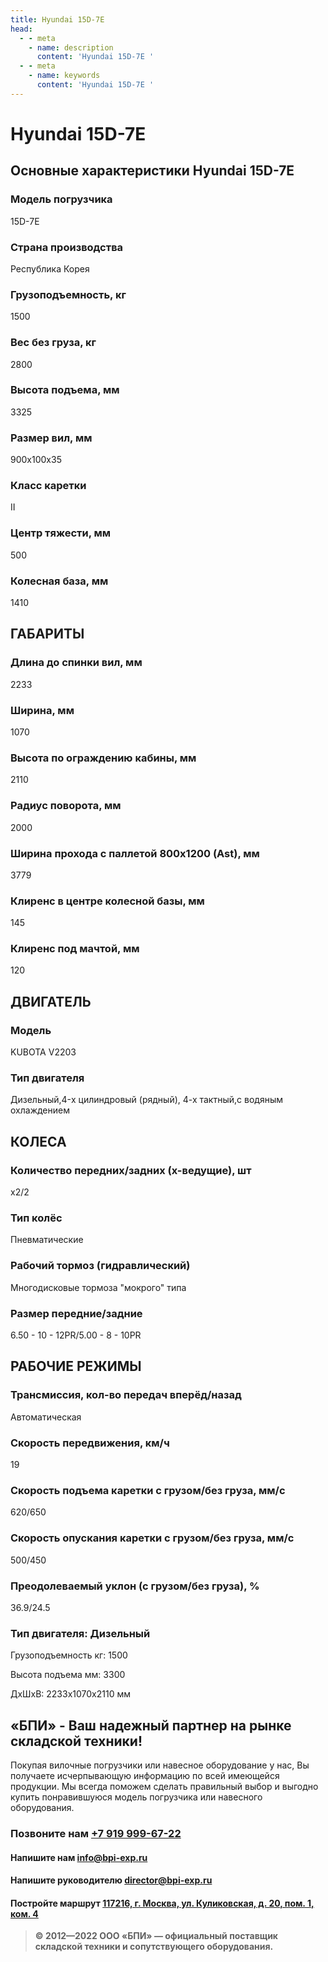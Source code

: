 ```yaml
---
title: Hyundai 15D-7E
head:
  - - meta
    - name: description
      content: 'Hyundai 15D-7E '
  - - meta
    - name: keywords 
      content: 'Hyundai 15D-7E '
---
```


# Hyundai 15D-7E

## Основные характеристики Hyundai 15D-7E

### Модель погрузчика
15D-7E
### Страна производства
Республика Корея
### Грузоподъемность, кг
1500
### Вес без груза, кг
2800
### Высота подъема, мм
3325
### Размер вил, мм
900х100х35
### Класс каретки
II
### Центр тяжести, мм
500
### Колесная база, мм
1410

## ГАБАРИТЫ
### Длина до спинки вил, мм
2233
### Ширина, мм
1070
### Высота по ограждению кабины, мм
2110
### Радиус поворота, мм
2000
### Ширина прохода с паллетой 800х1200 (Ast), мм
3779
### Клиренс в центре колесной базы, мм
145
### Клиренс под мачтой, мм
120

## ДВИГАТЕЛЬ
### Модель
KUBOTA V2203
### Тип двигателя
Дизельный,4-x цилиндровый (рядный), 4-х тактный,с водяным охлаждением

## КОЛЕСА
### Количество передних/задних (х-ведущие), шт
х2/2
### Тип колёс
Пневматические
### Рабочий тормоз (гидравлический)
Многодисковые тормоза "мокрого" типа
### Размер передние/задние
6.50 - 10 - 12PR/5.00 - 8 - 10PR

## РАБОЧИЕ РЕЖИМЫ
### Трансмиссия, кол-во передач вперёд/назад
Автоматическая
### Скорость передвижения, км/ч
19
### Скорость подъема каретки с грузом/без груза, мм/с
620/650
### Скорость опускания каретки с грузом/без груза, мм/с
500/450
### Преодолеваемый уклон (с грузом/без груза), %
36.9/24.5
### Тип двигателя: Дизельный

Грузоподъемность кг: 1500

Высота подъема мм: 3300

ДxШxВ: 2233x1070x2110 мм


## «БПИ» - Ваш надежный партнер на рынке складской техники!

Покупая вилочные погрузчики или навесное оборудование у нас, Вы получаете исчерпывающую информацию по всей имеющейся продукции. Мы всегда поможем сделать правильный выбор и выгодно купить понравившуюся модель погрузчика или навесного оборудования.


### Позвоните нам <a href="tel:+79199996722">+7 919 999-67-22</a>

#### Напишите нам <a href="mailto:info@bpi-exp.ru">info@bpi-exp.ru</a>

#### Напишите руководителю <a href="mailto:director@bpi-exp.ru">director@bpi-exp.ru</a>

#### Постройте маршрут <a href="https://yandex.ru/maps/213/moscow/?from=api-maps&ll=37.560718%2C55.567506&mode=routes&origin=jsapi_2_1_79&rtext=~55.567988%2C37.560664&rtt=mt&ruri=~&z=19">117216, г. Москва, ул. Куликовская, д. 20, пом. 1, ком. 4</a>

> **© 2012—2022 ООО «БПИ» — официальный поставщик складской техники и сопутствующего оборудования.**
